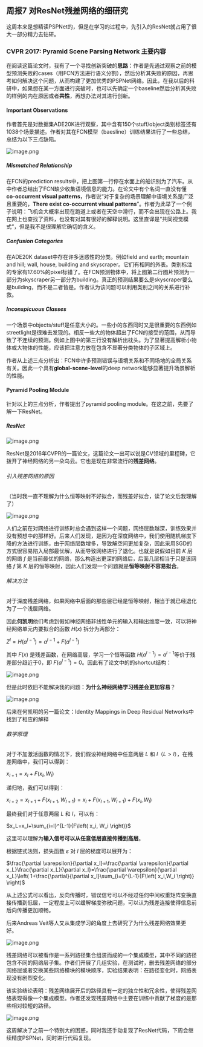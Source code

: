 ## 周报7 对ResNet残差网络的细研究

这周本来是想精读PSPNet的，但是在学习的过程中，先引入的ResNet就占用了很大一部分精力去钻研。

### CVPR 2017: Pyramid Scene Parsing Network 主要内容

在阅读这篇论文时，我有了一个寻找创新突破的**思路**：作者是先通过观察之前的模型预测失败的cases（用FCN方法进行语义分割），然后分析其失败的原因，再思考如何解决这个问题，从而构建了更加优秀的PSPNet网络。因此，在我以后的科研中，如果想在某一方面进行突破时，也可以先确定一个baseline然后分析其失败的样例的内在原因或者**共性**，再想办法对其进行创新。

#### Important Observations

作者首先是对数据集ADE20K进行观察，其中含有150个stuff/object类别标签还有1038个场景描述。作者对其在FCN模型（baesline）训练结果进行了一些总结，总结为以下三点缺陷。

![image.png](assets/image-20210913222820-nyj6fzk.png)

##### Mismatched Relationship

在FCN的prediction results中，把上图第一行停在水面上的船识别为了汽车。从中作者总结出了FCN缺少收集语境信息的能力。在论文中有个名词一直没有懂 **co-occurrent visual patterns**，作者说“对于复杂的场景理解中语境关系是广泛且重要的，**There exist co-occurrent visual patterns**”。作者为此举了一个例子说明：飞机会大概率出现在跑道上或者在天空中滑行，而不会出现在公路上。我在网上也查找了资料，也没有对其有很好的解释说明。这里直译是“共同视觉模式”，但是我不是很理解它确切的含义。

##### Confusion Categories

在ADE20K dataset中存在许多迷惑性的分类。例如field and earth; mountain and hill; wall, house, building and skyscraper。它们有相同的外表。类别标注的专家有17.60%的pixel标错了。在FCN预测物体中，将上图第二行图片预测为一部分为skyscraper另一部分为building。真正的预测结果要么是skyscraper要么是building，而不是二者皆是。作者认为该问题可以利用类别之间的关系进行补救。

##### Inconspicuous Classes

一个场景中objects/stuff是任意大小的。一些小的东西同时又是很重要的东西例如streetlight是很难去发现的。相反一些大的物体超出了FCN的接受的范围，从而导致了不连续的预测。例如上图中的第三行没有解析出枕头。为了显著提高解析小物体或大物体的性能，应该把注意力放在包含不显著分类物体的子区域上。

作者从上述三点分析出：FCN中许多预测错误与语境关系和不同场地的全局关系有关。因此一个具有**global-scene-level**的deep network能够显著提升场景解析的性能。

#### Pyramid Pooling Module

针对以上的三点分析，作者提出了pyramid pooling module。在这之前，先要了解一下ResNet。

##### ResNet

![image.png](assets/image-20210919194914-4wrfhfq.png)

ResNet是2016年CVPR的一篇论文，这篇论文一出可以说是CV领域的里程碑，它拨开了神经网络的另一朵乌云。它也是现在非常流行的**残差网络**。

###### 引入残差网络的原因

（当时我一直不理解为什么恒等映射不好拟合，而残差好拟合，读了论文后我理解了）

![image.png](assets/image-20210919200235-7him4zb.png)

人们之前在对网络进行训练时总会遇到这样一个问题，网络层数越深，训练效果并没有预想中的那样好。后来人们发现，是因为在深度网络中，我们使用随机梯度下降的方法进行训练，由于网络层数增多，导致解空间更加复杂，因此采用SGD的方式很容易陷入局部最优解，从而导致网络进行了退化。也就是说假如目前 $K$ 层的网络 $f$ 是当前最优的网络，那么构造出更深的网络后，后面几层相当于只是该网络 $f$ 第 $K$ 层的恒等映射，因此人们发现一个问题就是**恒等映射不容易拟合**。

###### 解决方法

对于深度残差网络，如果网络中后面的那些层已经是恒等映射，相当于就已经退化为了一个浅层网络。

因此**何凯明**他们考虑到假如神经网络非线性单元的输入和输出维度一致，可以将神经网络单元内要拟合的函数 $H(x)$ 拆分为两部分：

$Z^{l} = H(a^{l-1})=a^{l-1}+F(a^{l-1})$

其中 $F(x)$ 是残差函数，在网络高层，学习一个恒等函数 $H(a^{l-1}) = a^{l-1}$等价于残差部分趋近于0，即 $F(a^{l-1})=0$。因此有了论文中的的shortcut结构：

![image.png](assets/image-20210919203210-ilpy8eg.png)

但是此时依旧不能解决我的问题：**为什么神经网络学习残差会更加容易**？

![image.png](assets/image-20210919203741-h9ziw8e.png)

后来在何凯明的另一篇论文：Identity Mappings in Deep Residual Networks中找到了相应的解释

###### 数学原理

对于不加激活函数的情况下，我们假设神经网络中任意两层 $L$ 和 $l$（$L>l$），在残差网络中，我们可以得到：

$x_{l+1}=x_{l}+F(x_{l}, W_{l})$

递归地，我们可以得到：

$x_{l+2}=x_{l+1}+F(x_{l+1}, W_{l+1})=x_{l}+F(x_{l+1}, W_{l+1})+F(x_{l}, W_{l})$

最终我们对于任意两层 $L$ 和 $l$，可以有：

$x_L=x_l+\sum_{i=l}^{L-1}{F\left( x_i, W_i \right)}$

这里可以理解为**输入信号可以从任意低层直接传播到高层**。

根据链式法则，损失函数 $\varepsilon$ 对 $l$ 层的梯度可以展开为：

$\frac{\partial \varepsilon}{\partial x_l}=\frac{\partial \varepsilon}{\partial x_L}\frac{\partial x_L}{\partial x_l}=\frac{\partial \varepsilon}{\partial x_L}\left( 1+\frac{\partial}{\partial x_l}\sum_{i=l}^{L-1}{F\left( x_i,W_i \right)} \right)$

从上述公式可以看出，反向传播时，错误信号可以不经过任何中间权重矩阵变换直接传播到低层，一定程度上可以缓解梯度弥散问题，可以认为残差连接使得信息前后向传播更加顺畅。

后来Andreas Veit等人又从集成学习的角度上去研究了为什么残差网络效果更好。

![image.png](assets/image-20210919212329-f1g12ap.png)

残差网络可以被看作是一系列路径集合组装而成的一个集成模型，其中不同的路径包含不同的网络层子集。作者们开展了几组实验，在测试时，删去残差网络的部分网络层或者交换某些网络模块的模块顺序，实验结果表明：在路径变化时，网络表现没有剧烈变化。

该实验结论表明：残差网络展开后的路径具有一定的独立性和冗余性，使得残差网络表现得像一个集成模型。作者还发现残差网络中主要在训练中贡献了梯度的是那些相对较短的路径。

![image.png](assets/image-20210919213050-6so2gzw.png)

这周解决了之前一个特别大的困惑，同时我还手动复现了ResNet代码，下周会继续精度PSPNet，同时进行代码复现。